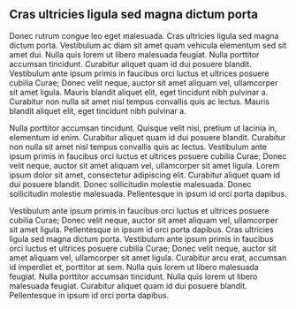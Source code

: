 ## Cras ultricies ligula sed magna dictum porta

Donec rutrum congue leo eget malesuada. Cras ultricies ligula sed magna dictum porta. Vestibulum ac diam sit amet quam vehicula elementum sed sit amet dui. Nulla quis lorem ut libero malesuada feugiat. Nulla porttitor accumsan tincidunt. Curabitur aliquet quam id dui posuere blandit. Vestibulum ante ipsum primis in faucibus orci luctus et ultrices posuere cubilia Curae; Donec velit neque, auctor sit amet aliquam vel, ullamcorper sit amet ligula. Mauris blandit aliquet elit, eget tincidunt nibh pulvinar a. Curabitur non nulla sit amet nisl tempus convallis quis ac lectus. Mauris blandit aliquet elit, eget tincidunt nibh pulvinar a.

Nulla porttitor accumsan tincidunt. Quisque velit nisi, pretium ut lacinia in, elementum id enim. Curabitur aliquet quam id dui posuere blandit. Curabitur non nulla sit amet nisl tempus convallis quis ac lectus. Vestibulum ante ipsum primis in faucibus orci luctus et ultrices posuere cubilia Curae; Donec velit neque, auctor sit amet aliquam vel, ullamcorper sit amet ligula. Lorem ipsum dolor sit amet, consectetur adipiscing elit. Curabitur aliquet quam id dui posuere blandit. Donec sollicitudin molestie malesuada. Donec sollicitudin molestie malesuada. Pellentesque in ipsum id orci porta dapibus.

Vestibulum ante ipsum primis in faucibus orci luctus et ultrices posuere cubilia Curae; Donec velit neque, auctor sit amet aliquam vel, ullamcorper sit amet ligula. Pellentesque in ipsum id orci porta dapibus. Cras ultricies ligula sed magna dictum porta. Vestibulum ante ipsum primis in faucibus orci luctus et ultrices posuere cubilia Curae; Donec velit neque, auctor sit amet aliquam vel, ullamcorper sit amet ligula. Curabitur arcu erat, accumsan id imperdiet et, porttitor at sem. Nulla quis lorem ut libero malesuada feugiat. Nulla porttitor accumsan tincidunt. Nulla quis lorem ut libero malesuada feugiat. Curabitur aliquet quam id dui posuere blandit. Pellentesque in ipsum id orci porta dapibus.